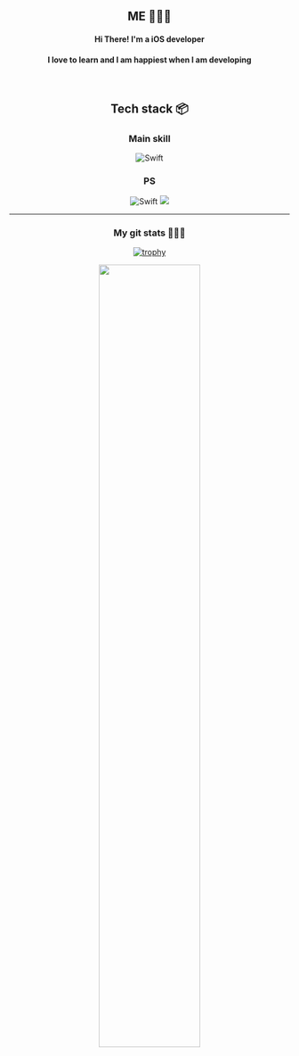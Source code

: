 <div align = "center">

  ## ME 🤷🏻‍♂️ </br>

  #### Hi There! I'm a iOS developer</br>
  #### I love to learn and I am happiest when I am developing

</div>
</br>
<div align = "center">

  ## Tech stack 📦

  ### Main skill
  ![Swift](https://img.shields.io/badge/swift-F54A2A?style=for-the-badge&logo=swift&logoColor=white)

  ### PS
  ![Swift](https://img.shields.io/badge/swift-F54A2A?style=for-the-badge&logo=swift&logoColor=white)
  <img src="https://img.shields.io/badge/python-3776AB?style=for-the-badge&logo=python&logoColor=white">
<div>

***

<div align = "center">

  ### My git stats 👨🏻‍💻
  
<!-- <a href="https://opgc.me/#/users/jiseok97" target="_blank"><img src="https://api.opgc.me/githubs/users/jiseok97/tag/?theme=basic" /></a> -->
  [![trophy](https://github-profile-trophy.vercel.app/?username=Jiseok97&theme=onedark)](https://github.com/ryo-ma/github-profile-trophy)
</div>
  
<div align = "center">
  <img width="60%" src="https://github-readme-activity-graph.cyclic.app/graph?username=Jiseok97&theme=github-compact"/>   
</div>
